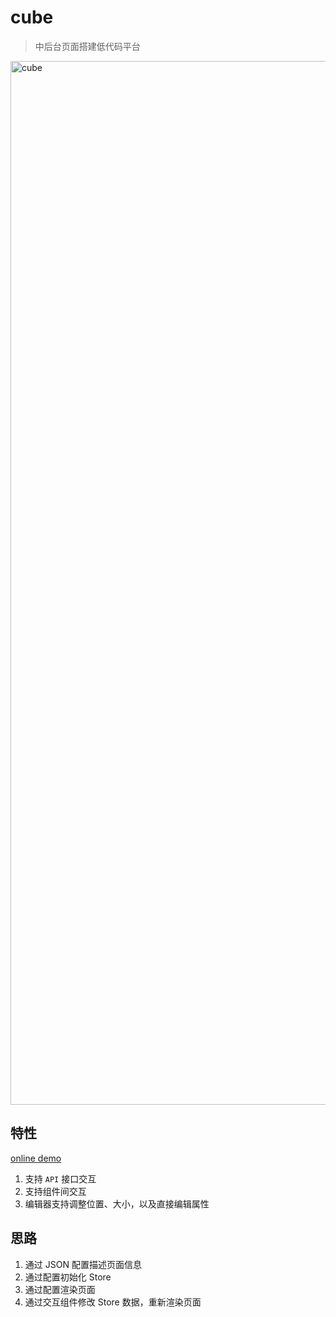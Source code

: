 # cube

> 中后台页面搭建低代码平台

<img width="1670" alt="cube" src="https://user-images.githubusercontent.com/26452939/94108948-c9960380-fe72-11ea-81de-2512022ade8c.png">


## 特性

[online demo](https://blog.wipi.tech/odin/editor)

1. 支持 `API` 接口交互
2. 支持组件间交互
3. 编辑器支持调整位置、大小，以及直接编辑属性

## 思路

1. 通过 JSON 配置描述页面信息
2. 通过配置初始化 Store
3. 通过配置渲染页面
4. 通过交互组件修改 Store 数据，重新渲染页面
